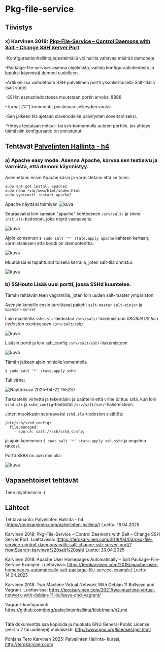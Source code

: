# Pkg-file-service

## Tiivistys

### x) Karvinen 2018: [Pkg-File-Service – Control Daemons with Salt – Change SSH Server Port](https://terokarvinen.com/2018/04/03/pkg-file-service-control-daemons-with-salt-change-ssh-server-port/?fromSearch=karvinen%20salt%20ssh)

-Konfiguraationhallintajärjestelmällä voi hallita valtavaa määrää demoneja

-Package-file-service: asenna ohjelmisto, vaihda konfiguraatiotiedosto ja lopuksi käynnistä demoni uudelleen.

-Artikkelissa vaihdetaam SSH-palvelimen portti yksinkertaisella Salt-tilalla (salt state)

-SSH:n asetustiedostossa muutetaan portin arvoksi 8888

-Turhat  (”#”) kommentit poistetaan selkeyden vuoksi

-Sen jälkeen tila ajetaan slavenodeille päivitysten soveltamiseksi.

-Yhteys testataan netcat- tai ssh-komennolla uuteen porttiin, jos yhteys toimii niin konfiguraatio on onnistunut.

## Tehtävät [Palvelinten Hallinta - h4](https://terokarvinen.com/palvelinten-hallinta/)

### a) Apache easy mode. Asenna Apache, korvaa sen testisivu ja varmista, että demoni käynnistyy.

Asennetaan ensin Apache käsin ja varmistetaan että se toimii

```
sudo apt-get install apache2
sudo nano /var/www/html/index.html
sudo systemctl restart apache2
```
Apache näyttäisi toimivan
![kuva](https://github.com/user-attachments/assets/649b168b-c5ac-4c7f-9e98-03539b9febe9)

Seuraavaksi loin kansion "apache" kohteeseen ```/srv/salt/``` ja sinne ```init.sls```-tiedoston, joka näytti vastaavalta:

![kuva](https://github.com/user-attachments/assets/a51b0c73-77a2-4442-991a-1578d698ade7)

Ajoin komennon ```$ sudo salt '*' state.apply apache``` kahteen kertaan, varmistaakseni että koodi on idempotenttia.

![kuva](https://github.com/user-attachments/assets/70918628-b8c6-4e8d-8957-b90337a4b803)

Muutoksia ei tapahtunut toisella kerralla, joten salt-tila onnistui.

![kuva](https://github.com/user-attachments/assets/cb76fab2-76c8-4dcc-858d-c878b276ab5d)

### b) SSHouto Lisää uusi portti, jossa SSHd kuuntelee.

Tämän tehtävän teen vagrantilla, joten loin uuden salt-master ympäristön.

Asensin koneille ensin tarvittavat paketit ```salt-master``` ```salt-minion``` ja ```openssh-server```

Loin masterilla ```sshd.sls```-tiedoston ```/srv/salt/```-hakemistoon                 *#KORJAUS loin tiedoston osoitteeseen ```/srv/salt/ssh/```*

![kuva](https://github.com/user-attachments/assets/5f9a7472-db4d-4381-ac5f-3bd57e9513c4)

Lisäsin portit ja loin ssh_config ```/srv/salt/ssh/```-hakemistoon

![kuva](https://github.com/user-attachments/assets/c136b97d-ea99-4ada-976f-f8e8a5927b07)


Tämän jälkeen ajoin miniolle komennolla

```
$ sudo salt '*' state.apply sshd
```
Tuli virhe:

![Näyttökuva 2025-04-22 155237](https://github.com/user-attachments/assets/260e3acd-22ca-4e74-99c9-bf34ffc690e3)

Tarkastelin virhettä ja tekemääni ja päättelin että virhe johtuu siitä, kun loin ```sshd.sls``` ja ```sshd_config```-tiedostot ```/srv/salt/ssh/```-hakemistoon.

Joten muokkasin seuraavaksi ```sshd.sls```-tiedoston sisältöä:

```
/etc/ssh/sshd_config:
  file.managed:
    - source: salt://ssh/sshd_config
```

ja ajoin komennon ```$ sudo salt '*' state.apply ssh.sshd``` ja ongelma ratkesi.

Portti 8888 on auki miniolla:

![kuva](https://github.com/user-attachments/assets/58486dee-cf47-42b8-a6ff-2d8a8fcf6c3b)


## Vapaaehtoiset tehtävät

Teen myöhemmin :)




## Lähteet 

Tehtävänanto: Palvelinten Hallinta - h4 (https://terokarvinen.com/palvelinten-hallinta/) Luettu: 16.04.2025

Karvinen 2018: Pkg-File-Service – Control Daemons with Salt – Change SSH Server Port. Luettavissa: (https://terokarvinen.com/2018/04/03/pkg-file-service-control-daemons-with-salt-change-ssh-server-port/?fromSearch=karvinen%20salt%20ssh) Luettu: 20.04.2025

Karvinen 2018: Apache User Homepages Automatically – Salt Package-File-Service Example. Luettavissa: https://terokarvinen.com/2018/apache-user-homepages-automatically-salt-package-file-service-example/ Luettu: 14.04.2025

Karvinen 2018: Two Machine Virtual Network With Debian 11 Bullseye and Vagrant. Luettavissa: https://terokarvinen.com/2021/two-machine-virtual-network-with-debian-11-bullseye-and-vagrant/

Vagrant-konfigurointi: https://github.com/jndg/palvelintenhallinta/blob/main/h2.md


##

Tätä dokumenttia saa kopioida ja muokata GNU General Public License (versio 2 tai uudempi) mukaisesti. http://www.gnu.org/licenses/gpl.html

Pohjana Tero Karvinen 2025: Palvelinten Hallinta- kurssi, http://terokarvinen.com
